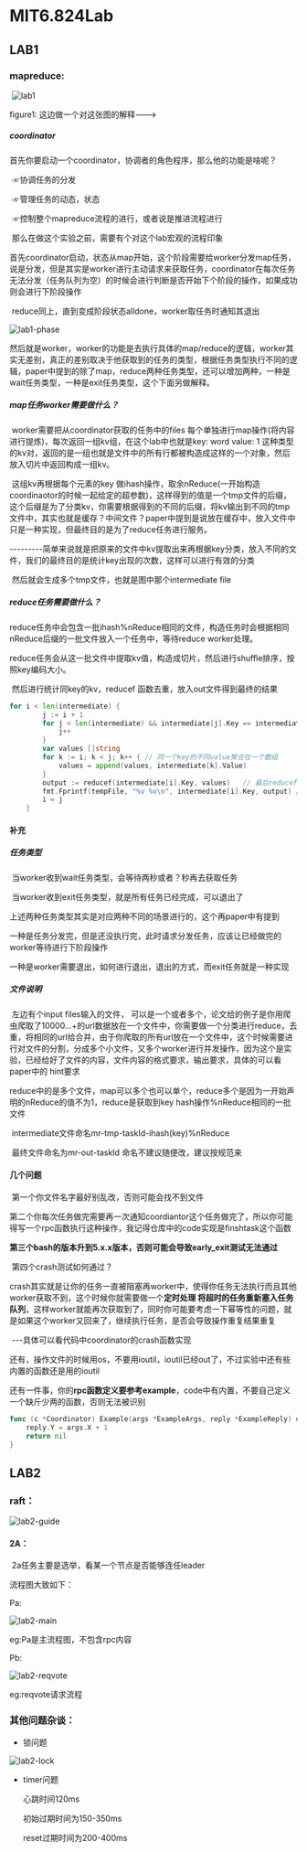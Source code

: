 # MIT6.824Lab

## LAB1

### mapreduce:

​		![lab1](https://github.com/XZ0730/MIT6.824Lab/assets/94458213/698fd86a-b4bb-41db-9d28-e9ec4cd19c85)


figure1:  这边做一个对这张图的解释--->

##### 	coordinator

​	首先你要启动一个coordinator，协调者的角色程序，那么他的功能是啥呢？ 

​			☞协调任务的分发

​			☞管理任务的动态，状态

​			☞控制整个mapreduce流程的进行，或者说是推进流程进行

​	那么在做这个实验之前，需要有个对这个lab宏观的流程印象

​	首先coordinator启动，状态从map开始，这个阶段需要给worker分发map任务，说是分发，但是其实是worker进行主动请求来获取任务，coordinator在每次任务无法分发（任务队列为空）的时候会进行判断是否开始下个阶段的操作，如果成功则会进行下阶段操作

​	reduce同上，直到变成阶段状态alldone，worker取任务时通知其退出

![lab1-phase](https://github.com/XZ0730/MIT6.824Lab/assets/94458213/c147dcf4-5493-49fe-9f95-f3faedd337b9)


​	然后就是worker，worker的功能是去执行具体的map/reduce的逻辑，worker其实无差别，真正的差别取决于他获取到的任务的类型，根据任务类型执行不同的逻辑，paper中提到的除了map，reduce两种任务类型，还可以增加两种，一种是wait任务类型，一种是exit任务类型，这个下面另做解释。

##### 	map任务worker需要做什么？

​	worker需要把从coordinator获取的任务中的files 每个单独进行map操作(将内容进行提炼)，每次返回一组kv组，在这个lab中也就是key: word  value: 1 这种类型的kv对，返回的是一组也就是文件中的所有行都被构造成这样的一个对象，然后放入切片中返回构成一组kv。

​	这组kv再根据每个元素的key 做ihash操作，取余nReduce(一开始构造coordinaotor的时候一起给定的超参数)，这样得到的值是一个tmp文件的后缀，这个后缀是为了分类kv，你需要根据得到的不同的后缀，将kv输出到不同的tmp文件中，其实也就是缓存？中间文件？paper中提到是说放在缓存中，放入文件中只是一种实现，但最终目的是为了reduce任务进行服务。

​		---------简单来说就是把原来的文件中kv提取出来再根据key分类，放入不同的文件，我们的最终目的是统计key出现的次数，这样可以进行有效的分类

​	然后就会生成多个tmp文件，也就是图中那个intermediate file

##### 	reduce任务需要做什么？

​	reduce任务中会包含一批ihash%nReduce相同的文件，构造任务时会根据相同nReduce后缀的一批文件放入一个任务中，等待reduce worker处理。

​	reduce任务会从这一批文件中提取kv值，构造成切片，然后进行shuffle排序，按照key编码大小。

​	然后进行统计同key的kv，reducef 函数去重，放入out文件得到最终的结果

```Go
for i < len(intermediate) {
		j := i + 1
		for j < len(intermediate) && intermediate[j].Key == intermediate[i].Key {
			j++
		}
		var values []string
		for k := i; k < j; k++ { // 同一个key的不同value聚合在一个数组
			values = append(values, intermediate[k].Value)
		}
		output := reducef(intermediate[i].Key, values)   // 最后reducef聚合成一对键值对
		fmt.Fprintf(tempFile, "%v %v\n", intermediate[i].Key, output) // 输出到文件
		i = j
	}
```

#### 补充

##### 任务类型

​	当worker收到wait任务类型，会等待两秒或者？秒再去获取任务

​	当worker收到exit任务类型，就是所有任务已经完成，可以退出了

​	上述两种任务类型其实是对应两种不同的场景进行的，这个再paper中有提到

​	一种是任务分发完，但是还没执行完，此时请求分发任务，应该让已经做完的worker等待进行下阶段操作

​	一种是worker需要退出，如何进行退出，退出的方式，而exit任务就是一种实现

##### 文件说明

​	左边有个input files输入的文件， 可以是一个或者多个，论文给的例子是你用爬虫爬取了10000...+的url数据放在一个文件中，你需要做一个分类进行reduce，去重，将相同的url给合并，由于你爬取的所有url放在一个文件中，这个时候需要进行对文件的分割，分成多个小文件，又多个worker进行并发操作，因为这个是实验，已经给好了文件的内容，文件内容的格式要求，输出要求，具体的可以看paper中的 hint要求

​	reduce中的是多个文件，map可以多个也可以单个，reduce多个是因为一开始声明的nReduce的值不为1，reduce是获取到key hash操作%nReduce相同的一批文件

​	intermediate文件命名mr-tmp-taskId-ihash(key)%nReduce

​	最终文件命名为mr-out-taskId		   命名不建议随便改，建议按规范来

#### 几个问题

​	第一个你文件名字最好别乱改，否则可能会找不到文件

​	第二个你每次任务做完需要再一次通知coordiantor这个任务做完了，所以你可能得写一个rpc函数执行这种操作，我记得仓库中的code实现是finshtask这个函数

​	**第三个bash的版本升到5.x.x版本，否则可能会导致early_exit测试无法通过**

​	第四个crash测试如何通过？ 

​	crash其实就是让你的任务一直被阻塞再worker中，使得你任务无法执行而且其他worker获取不到，这个时候你就需要做一个**定时处理 将超时的任务重新塞入任务队列**，这样worker就能再次获取到了，同时你可能要考虑一下幂等性的问题，就是如果这个worker又回来了，继续执行任务，是否会导致操作重复结果重复

​	---具体可以看代码中coordinator的crash函数实现	

​	还有，操作文件的时候用os，不要用ioutil，ioutil已经out了，不过实验中还有些内置的函数还是用的ioutil

​	还有一件事，你的**rpc函数定义要参考example**，code中有内置，不要自己定义一个缺斤少两的函数，否则无法被识别

```Go
func (c *Coordinator) Example(args *ExampleArgs, reply *ExampleReply) error {
	reply.Y = args.X + 1
	return nil
}
```



## LAB2

### raft：

![lab2-guide](https://github.com/XZ0730/MIT6.824Lab/assets/94458213/b2ac5bf1-1346-4d14-83b2-174a3365e20c)

#### 	2A：

​	2a任务主要是选举，看某一个节点是否能够连任leader

流程图大致如下：

Pa:


![lab2-main](https://github.com/XZ0730/MIT6.824Lab/assets/94458213/d8b7b8d9-8568-42ac-a8d0-592609181f6d)

eg:Pa是主流程图，不包含rpc内容

Pb:


![lab2-reqvote](https://github.com/XZ0730/MIT6.824Lab/assets/94458213/7df5592d-9dbe-4733-a056-9f9b2ddafa28)

eg:reqvote请求流程



### 其他问题杂谈：

- 锁问题


![lab2-lock](https://github.com/XZ0730/MIT6.824Lab/assets/94458213/d9eeab52-22c6-43cb-84c7-34ecd44d0854)

- timer问题

  心跳时间120ms

  初始过期时间为150-350ms

  reset过期时间为200-400ms	
